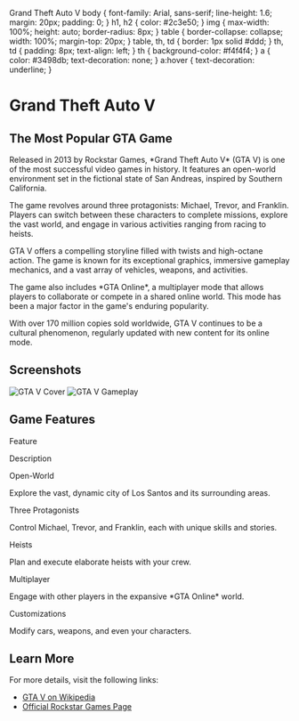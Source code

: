   Grand Theft Auto V body { font-family: Arial, sans-serif; line-height: 1.6; margin: 20px; padding: 0; } h1, h2 { color: #2c3e50; } img { max-width: 100%; height: auto; border-radius: 8px; } table { border-collapse: collapse; width: 100%; margin-top: 20px; } table, th, td { border: 1px solid #ddd; } th, td { padding: 8px; text-align: left; } th { background-color: #f4f4f4; } a { color: #3498db; text-decoration: none; } a:hover { text-decoration: underline; }

Grand Theft Auto V
==================

The Most Popular GTA Game
-------------------------

Released in 2013 by Rockstar Games, \*Grand Theft Auto V\* (GTA V) is one of the most successful video games in history. It features an open-world environment set in the fictional state of San Andreas, inspired by Southern California.

The game revolves around three protagonists: Michael, Trevor, and Franklin. Players can switch between these characters to complete missions, explore the vast world, and engage in various activities ranging from racing to heists.

GTA V offers a compelling storyline filled with twists and high-octane action. The game is known for its exceptional graphics, immersive gameplay mechanics, and a vast array of vehicles, weapons, and activities.

The game also includes \*GTA Online\*, a multiplayer mode that allows players to collaborate or compete in a shared online world. This mode has been a major factor in the game's enduring popularity.

With over 170 million copies sold worldwide, GTA V continues to be a cultural phenomenon, regularly updated with new content for its online mode.

Screenshots
-----------

![GTA V Cover](https://upload.wikimedia.org/wikipedia/en/a/a5/Grand_Theft_Auto_V.png) ![GTA V Gameplay](https://upload.wikimedia.org/wikipedia/en/8/8f/Grand_Theft_Auto_V_screenshot.jpg)

Game Features
-------------

Feature

Description

Open-World

Explore the vast, dynamic city of Los Santos and its surrounding areas.

Three Protagonists

Control Michael, Trevor, and Franklin, each with unique skills and stories.

Heists

Plan and execute elaborate heists with your crew.

Multiplayer

Engage with other players in the expansive \*GTA Online\* world.

Customizations

Modify cars, weapons, and even your characters.

Learn More
----------

For more details, visit the following links:

*   [GTA V on Wikipedia](https://en.wikipedia.org/wiki/Grand_Theft_Auto_V)
*   [Official Rockstar Games Page](https://www.rockstargames.com/V/)